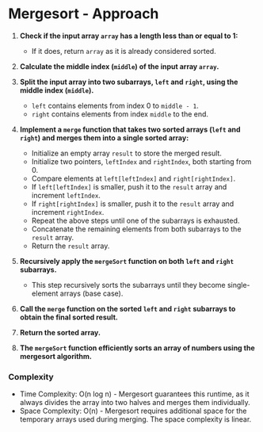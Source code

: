 # Mergesort - Approach

1. **Check if the input array `array` has a length less than or equal to 1:**
   - If it does, return `array` as it is already considered sorted.

2. **Calculate the middle index (`middle`) of the input array `array`.**

3. **Split the input array into two subarrays, `left` and `right`, using the middle index (`middle`).**
   - `left` contains elements from index 0 to `middle - 1`.
   - `right` contains elements from index `middle` to the end.

4. **Implement a `merge` function that takes two sorted arrays (`left` and `right`) and merges them into a single sorted array:**
   - Initialize an empty array `result` to store the merged result.
   - Initialize two pointers, `leftIndex` and `rightIndex`, both starting from 0.
   - Compare elements at `left[leftIndex]` and `right[rightIndex]`.
   - If `left[leftIndex]` is smaller, push it to the `result` array and increment `leftIndex`.
   - If `right[rightIndex]` is smaller, push it to the `result` array and increment `rightIndex`.
   - Repeat the above steps until one of the subarrays is exhausted.
   - Concatenate the remaining elements from both subarrays to the `result` array.
   - Return the `result` array.

5. **Recursively apply the `mergeSort` function on both `left` and `right` subarrays.**
   - This step recursively sorts the subarrays until they become single-element arrays (base case).

6. **Call the `merge` function on the sorted `left` and `right` subarrays to obtain the final sorted result.**

7. **Return the sorted array.**

8. **The `mergeSort` function efficiently sorts an array of numbers using the mergesort algorithm.**

### Complexity

- Time Complexity: O(n log n) - Mergesort guarantees this runtime, as it always divides the array into two halves and merges them individually.
- Space Complexity: O(n) - Mergesort requires additional space for the temporary arrays used during merging. The space complexity is linear.
